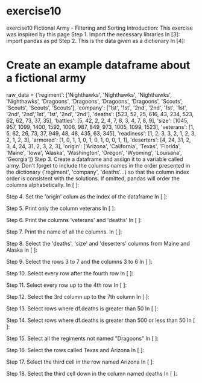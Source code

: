 # exercise10
exercise10
Fictional Army - Filtering and Sorting
Introduction:
This exercise was inspired by this page
Step 1. Import the necessary libraries
In [3]:
import pandas as pd
Step 2. This is the data given as a dictionary
In [4]:
# Create an example dataframe about a fictional army
raw_data = {'regiment': ['Nighthawks', 'Nighthawks', 'Nighthawks', 'Nighthawks', 'Dragoons', 'Dragoons', 'Dragoons', 'Dragoons', 'Scouts', 'Scouts', 'Scouts', 'Scouts'],
            'company': ['1st', '1st', '2nd', '2nd', '1st', '1st', '2nd', '2nd','1st', '1st', '2nd', '2nd'],
            'deaths': [523, 52, 25, 616, 43, 234, 523, 62, 62, 73, 37, 35],
            'battles': [5, 42, 2, 2, 4, 7, 8, 3, 4, 7, 8, 9],
            'size': [1045, 957, 1099, 1400, 1592, 1006, 987, 849, 973, 1005, 1099, 1523],
            'veterans': [1, 5, 62, 26, 73, 37, 949, 48, 48, 435, 63, 345],
            'readiness': [1, 2, 3, 3, 2, 1, 2, 3, 2, 1, 2, 3],
            'armored': [1, 0, 1, 1, 0, 1, 0, 1, 0, 0, 1, 1],
            'deserters': [4, 24, 31, 2, 3, 4, 24, 31, 2, 3, 2, 3],
            'origin': ['Arizona', 'California', 'Texas', 'Florida', 'Maine', 'Iowa', 'Alaska', 'Washington', 'Oregon', 'Wyoming', 'Louisana', 'Georgia']}
Step 3. Create a dataframe and assign it to a variable called army.
Don't forget to include the columns names in the order presented in the dictionary ('regiment', 'company', 'deaths'...) so that the column index order is consistent with the solutions. If omitted, pandas will order the columns alphabetically.
In [ ]:

Step 4. Set the 'origin' colum as the index of the dataframe
In [ ]:

Step 5. Print only the column veterans
In [ ]:

Step 6. Print the columns 'veterans' and 'deaths'
In [ ]:

Step 7. Print the name of all the columns.
In [ ]:

Step 8. Select the 'deaths', 'size' and 'deserters' columns from Maine and Alaska
In [ ]:

Step 9. Select the rows 3 to 7 and the columns 3 to 6
In [ ]:

Step 10. Select every row after the fourth row
In [ ]:

Step 11. Select every row up to the 4th row
In [ ]:

Step 12. Select the 3rd column up to the 7th column
In [ ]:

Step 13. Select rows where df.deaths is greater than 50
In [ ]:

Step 14. Select rows where df.deaths is greater than 500 or less than 50
In [ ]:

Step 15. Select all the regiments not named "Dragoons"
In [ ]:

Step 16. Select the rows called Texas and Arizona
In [ ]:

Step 17. Select the third cell in the row named Arizona
In [ ]:

Step 18. Select the third cell down in the column named deaths
In [ ]:
